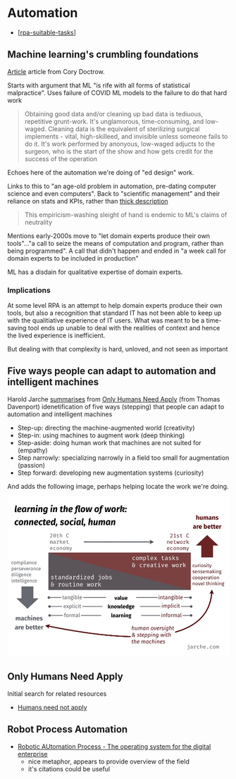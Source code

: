 # Automation

- [[rpa-suitable-tasks]]
## Machine learning's crumbling foundations

[Article](https://doctorow.medium.com/machine-learnings-crumbling-foundations-bd11efa22b0) article from Cory Doctrow.

Starts with argument that ML "is rife with all forms of statistical malpractice". Uses failure of COVID ML models to the failure to do that hard work 
> Obtaining good data and/or cleaning up bad data is tediuous, repetitive grunt-work. It's unglamorous, time-consuming, and low-waged. Cleaning data is the equivalent of sterilizing surgical implements - vital, high-skilleed, and invisible unless someone fails to do it.
> It's work performed by anonyous, low-waged adjucts to the surgeon, who is the start of the show and how gets credit for the success of the operation

Echoes here of the automation we're doing of "ed design" work.

Links to this to "an age-old problem in automation, pre-dating computer science and even computers". Back to "scientific management" and their reliance on stats and KPIs, rather than [thick description](http://hypergeertz.jku.at/GeertzTexts/Thick_Description.htm)

> This empiricism-washing sleight of hand is endemic to ML's claims of neutrality

Mentions early-2000s move to "let domain experts produce their own tools"..."a call to seize the means of computation and program, rather than being programmed". A call that didn't happen and ended in "a week call for domain experts to be included in production"

ML has a disdain for qualitative expertise of domain experts.

### Implications

At some level RPA is an attempt to help domain experts produce their own tools, but also a recognition that standard IT has not been able to keep up with the qualitiative experience of IT users. What was meant to be a time-saving tool ends up unable to deal with the realities of context and hence the lived experience is inefficient.

But dealing with that complexity is hard, unloved, and not seen as important




## Five ways people can adapt to automation and intelligent machines

Harold Jarche [summarises](https://jarche.com/2017/02/only-humans-need-apply-review/) from [Only Humans Need Apply](https://www.amazon.com/gp/product/0062438611/) (from Thomas Davenport) idenetification of five ways (stepping) that people can adapt to automation and intelligent machines
- Step-up: directing the machine-augmented world (creativity) 
- Step-in: using machines to augment work (deep thinking) 
- Step-aside: doing human work that machines are not suited for (empathy) 
- Step narrowly: specializing narrowly in a field too small for augmentation (passion) 
- Step forward: developing new augmentation systems (curiosity)

And adds the following image, perhaps helping locate the work we're doing.

![](2021-08-11-06-30-14.png)

## Only Humans Need Apply

Initial search for related resources

- [Humans need not apply](https://www-degruyter-com.libraryproxy.griffith.edu.au/document/doi/10.12987/9780300216417/html)

## Robot Process Automation

- [Robotic AUtomation Process - The operating system for the digital enterprise](https://ideas.repec.org/a/vrs/poicbe/v12y2018i1p54-69n6.html)
	- nice metaphor, appears to provide overview of the field
	- it's citations could be useful

[//begin]: # "Autogenerated link references for markdown compatibility"
[rpa-suitable-tasks]: rpa-suitable-tasks.md "rpa-suitable-tasks"
[//end]: # "Autogenerated link references"
